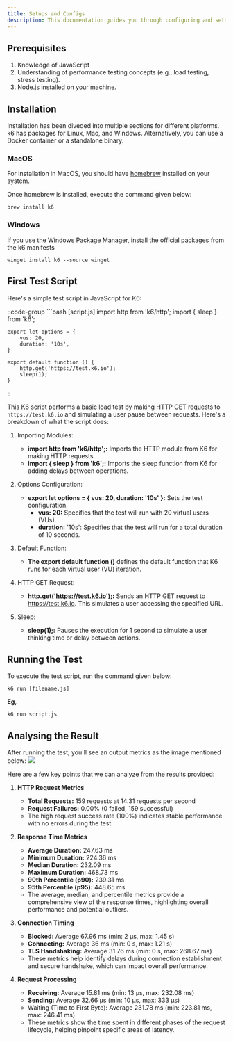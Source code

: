 ```yaml
---
title: Setups and Configs
description: This documentation guides you through configuring and setting up the K6 automation testing tool for performance testing. You'll learn how to install K6, customize configurations, and manage test settings to optimize your performance testing process.
---
```

## Prerequisites
1. Knowledge of JavaScript
2. Understanding of performance testing concepts (e.g., load testing, stress testing).
3. Node.js installed on your machine.

## Installation
Installation has been diveded into multiple sections for different platforms. k6 has packages for Linux, Mac, and Windows. Alternatively, you can use a Docker container or a standalone binary.

### MacOS
For installation in MacOS, you should have [homebrew](https://brew.sh/) installed on your system.

Once homebrew is installed, execute the command given below:
```shell
brew install k6
```

### Windows
If you use the Windows Package Manager, install the official packages from the k6 manifests

```shell
winget install k6 --source winget
```

## First Test Script
Here's a simple test script in JavaScript for K6:

::code-group
    ```bash [script.js]
    import http from 'k6/http';
    import { sleep } from 'k6';

    export let options = {
        vus: 20,
        duration: '10s',
    }

    export default function () {
        http.get('https://test.k6.io');
        sleep(1);
    }
::

This K6 script performs a basic load test by making HTTP GET requests to `https://test.k6.io` and simulating a user pause between requests. Here's a breakdown of what the script does:

1. Importing Modules:
    - **import http from 'k6/http';:** Imports the HTTP module from K6 for making HTTP requests.
    - **import { sleep } from 'k6';:** Imports the sleep function from K6 for adding delays between operations.

2. Options Configuration:
    - **export let options = { vus: 20, duration: '10s' }:** Sets the test configuration.
        - **vus: 20:** Specifies that the test will run with 20 virtual users (VUs).
        - **duration:** '10s': Specifies that the test will run for a total duration of 10 seconds.

3. Default Function:
    - **The export default function ()** defines the default function that K6 runs for each virtual user (VU) iteration.

4. HTTP GET Request:
    - **http.get('https://test.k6.io');:** Sends an HTTP GET request to https://test.k6.io. This simulates a user accessing the specified URL.

5. Sleep:
    - **sleep(1);:** Pauses the execution for 1 second to simulate a user thinking time or delay between actions.

## Running the Test
To execute the test script, run the command given below:
```shell
k6 run [filename.js]
```

**Eg,**
```shell
k6 run script.js
```

## Analysing the Result
After running the test, you'll see an output metrics as the image mentioned below:
<img src="/images/testing/performance_testing_output.png">

Here are a few key points that we can analyze from the results provided:
1. **HTTP Request Metrics**
    - **Total Requests:** 159 requests at 14.31 requests per second
    - **Request Failures:** 0.00% (0 failed, 159 successful)
    - The high request success rate (100%) indicates stable performance with no errors during the test.

2. **Response Time Metrics**
    - **Average Duration:** 247.63 ms
    - **Minimum Duration:** 224.36 ms
    - **Median Duration:** 232.09 ms
    - **Maximum Duration:** 468.73 ms
    - **90th Percentile (p90):** 239.31 ms
    - **95th Percentile (p95):** 448.65 ms
    - The average, median, and percentile metrics provide a comprehensive view of the response times, highlighting overall performance and potential outliers.

3. **Connection Timing**
    - **Blocked:** Average 67.96 ms (min: 2 µs, max: 1.45 s)
    - **Connecting:** Average 36 ms (min: 0 s, max: 1.21 s)
    - **TLS Handshaking:** Average 31.76 ms (min: 0 s, max: 268.67 ms)
    - These metrics help identify delays during connection establishment and secure handshake, which can impact overall performance.

4. **Request Processing**
    - **Receiving:** Average 15.81 ms (min: 13 µs, max: 232.08 ms)
    - **Sending:** Average 32.66 µs (min: 10 µs, max: 333 µs)
    - Waiting (Time to First Byte): Average 231.78 ms (min: 223.81 ms, max: 246.41 ms)
    - These metrics show the time spent in different phases of the request lifecycle, helping pinpoint specific areas of latency.